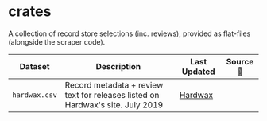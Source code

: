 # crates

<!-- badges: start -->
<!-- badges: end -->

A collection of record store selections (inc. reviews), provided as flat-files (alongside the scraper code).

Dataset | Description| Last Updated | Source :link:
-----|--------|-----|-----
`hardwax.csv` | Record metadata + review text for releases listed on Hardwax's site. July 2019 | [Hardwax](https://hardwax.com/)

